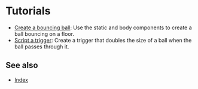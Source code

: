 # Tutorials

* [Create a bouncing ball](create-a-bouncing-ball.md): Use the static and body components to create a ball bouncing on a floor.
* [Script a trigger](script-a-trigger.md): Create a trigger that doubles the size of a ball when the ball passes through it.

## See also
* [Index](index.md)